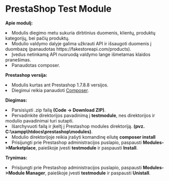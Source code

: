 ﻿# PrestaShop Test Module
 
 <b> Apie modulį: </b>
<li> Modulis diegimo metu sukuria dirbtinius duomenis, klientų, produktų kategorijų, bei pačių produktų.
<li> Modulio valdymo dalyje galima užkrauti API ir išsaugoti duomenis į duombazę (panaudotas https://fakestoreapi.com/products).
<li> Įvedus netinkamą API nuoruodą valdymo lange išmetamas klaidos pranešimas.
<li> Panaudotas composer.

<b> Prestashop versija: </b>
<li> Modulis kurtas ant Prestashop 1.7.8.8 versijos.
<li> Diegimui reikia panaudoti <a href="https://getcomposer.org/">Composer</a>.

<b> Diegimas: </b>
<li> Parsisiųsti .zip failą <b>(Code -> Download ZIP)</b>.
<li> Pervadinkite direktorijos pavadinimą į <b>testmodule</b>, nes direktorijos ir modulio pavadinimai turi sutapti.
<li> Išarchyvuoti failą ir įkeltį į Prestashop modules direktoriją. <b>(pvz. C:\xampp\htdocs\prestashop\modules)</b>.
<li> Modulio direktorijoje reikia įrašyti komandinę eilutę <b>composer install</b>
<li> Prisijungti prie Prestashop administracijos puslapio, paspausti <b>Modules->Marketplace</b>, paieškoje įvesti <b>testmodule</b> ir paspausti <b>Install</b>.

<b> Trynimas: </b>
<li>  Prisijungti prie Prestashop administracijos puslapio, paspausti <b>Modules->Module Manager</b>, paieškoje įvesti <b>testmodule</b> ir paspausti <b>Unistall</b>.
